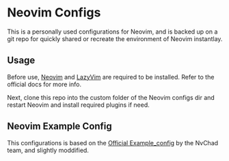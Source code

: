 # Neovim Configs

This is a personally used configurations for Neovim, and is backed up on a git repo for quickly shared or
recreate the environment of Neovim instantlay.

## Usage

Before use, [Neovim](https://neovim.io) and [LazyVim](https://www.lazyvim.org) are required to be installed. Refer
to the official docs for more info.

Next, clone this repo into the custom folder of the Neovim configs dir and restart Neovim and install required
plugins if need.

## Neovim Example Config

This configurations is based on the [Official Example_config](https://github.com/NvChad/example_config) by the
NvChad team, and slightly moddified.
